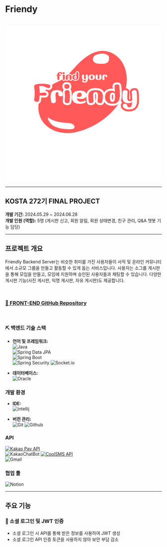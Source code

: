 # Friendy

<p align="center">
  <br>
  <img src="./src/main/resources/logo.png">
  <br>
</p>

---

## KOSTA 272기 FINAL PROJECT
**개발 기간:** 2024.05.29 ~ 2024.06.28  
**개발 인원 (역할):** 5명 (게시판 신고, 회원 알림, 회원 상태변경, 친구 관리, Q&A 챗봇 기능 담당)

---

## 프로젝트 개요

Friendly Backend Server는 비슷한 취미를 가진 사용자들이 사적 및 온라인 커뮤니티에서 소규모 그룹을 만들고 활동할 수 있게 돕는 서비스입니다. 사용자는 소그룹 게시판을 통해 모임을 만들고, 모임에 지원하며 승인된 사용자들과 채팅할 수 있습니다. 다양한 게시판 기능(사진 게시판, 익명 게시판, 자유 게시판)도 제공합니다.

<br/>

### [🔗 FRONT-END GitHub Repository](https://github.com/jinu9561/friendy_front)

<br/>

### ⛏️ 백엔드 기술 스택

- **언어 및 프레임워크:**  
  ![Java](https://img.shields.io/badge/Java-17-orange?style=for-the-badge&logo=Java&logoColor=white)  <br/>
  ![Spring Data JPA](https://img.shields.io/badge/Spring%20Data%20JPA-3.3.0.RELEASE-green?style=for-the-badge&logo=Spring&logoColor=white)<br/>
  ![Spring Boot](https://img.shields.io/badge/Spring%20Boot-3.3.0.RELEASE-green?style=for-the-badge&logo=Spring&logoColor=white)<br/>
  ![Spring Security](https://img.shields.io/badge/Spring%20Security-3.3.0.RELEASE-green?style=for-the-badge&logo=Spring&logoColor=white)
  ![Socket.io](https://img.shields.io/badge/Socket.io-black?style=for-the-badge&logo=socket.io&badgeColor=010101)

- **데이터베이스:**  
  ![Oracle](https://img.shields.io/badge/Oracle-F80000?style=for-the-badge&logo=oracle&logoColor=white)


### 개발 환경

- **IDE:**  
  ![intellij](https://img.shields.io/badge/intellij-000000?style=for-the-badge&logo=intellijidea&logoColor=white)

- **버전 관리:**  
  ![Git](https://img.shields.io/badge/Git-F05032?style=for-the-badge&logo=Git&logoColor=white)
  ![Github](https://img.shields.io/badge/GitHub-181717?style=for-the-badge&logo=GitHub&logoColor=white)


### API

[![Kakao Pay API](https://img.shields.io/badge/Kakao%20Pay%20API-FFCD00?style=for-the-badge&logo=kakao&logoColor=black)](https://developers.kakao.com/docs/latest/ko/kakaopay)  
![KakaoChatBot](https://img.shields.io/badge/kakao_ChatBot-ffcd00.svg?style=for-the-badge&logo=kakaoChatBot&logoColor=000000)
[![CoolSMS API](https://img.shields.io/badge/CoolSMS%20API-5B9BD5?style=for-the-badge&logo=coolpad&logoColor=white)](https://www.coolsms.co.kr/)  
![Gmail](https://img.shields.io/badge/Gmail-D14836?style=for-the-badge&logo=gmail&logoColor=white)  

### 협업 툴

![Notion](https://img.shields.io/badge/Notion-000000?style=for-the-badge&logo=Notion&logoColor=white)  

---

## 주요 기능

### 🛒 소셜 로그인 및 JWT 인증
- 소셜 로그인 시 API를 통해 받은 정보를 사용하여 JWT 생성
- 소셜 로그인 API 인증 토큰을 사용하지 않아 보안 부담 감소
